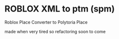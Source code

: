 # ROBLOX XML to ptm (spm)

Roblox Place Converter to Polytoria Place

made when very tired so refactoring soon to come
